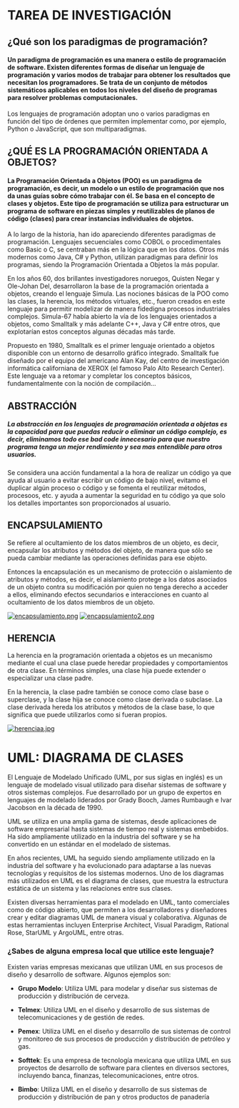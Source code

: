 # TAREA DE INVESTIGACIÓN 
## ¿Qué son los paradigmas de programación?
#### Un paradigma de programación es una manera o estilo de programación de software. Existen diferentes formas de diseñar un lenguaje de programación y varios modos de trabajar para obtener los resultados que necesitan los programadores.  Se trata de un conjunto de métodos sistemáticos aplicables en todos los niveles del diseño de programas para resolver problemas computacionales.
Los lenguajes de programación adoptan uno o varios paradigmas en función del tipo de órdenes que permiten implementar como, por ejemplo, Python o JavaScript, que son multiparadigmas.


## **¿QUÉ ES LA PROGRAMACIÓN ORIENTADA A OBJETOS?**
#### La Programación Orientada a Objetos (POO) es un paradigma de programación, es decir, un modelo o un estilo de programación que nos da unas guías sobre cómo trabajar con él. Se basa en el concepto de clases y objetos. Este tipo de programación se utiliza para estructurar un programa de software en piezas simples y reutilizables de planos de código (clases) para crear instancias individuales de objetos. 

A lo largo de la historia, han ido apareciendo diferentes paradigmas de programación. Lenguajes secuenciales como COBOL o procedimentales como Basic o C, se centraban más en la lógica que en los datos. Otros más modernos como Java, C# y Python, utilizan paradigmas para definir los programas, siendo la Programación Orientada a Objetos la más popular. 

En los años 60, dos brillantes investigadores noruegos, Quisten Negar y Ole-Johan Del, desarrollaron la base de la programación orientada a objetos, creando el lenguaje Simula. Las nociones básicas de la POO como las clases, la herencia, los métodos virtuales, etc., fueron creados en este lenguaje para permitir modelizar de manera fidedigna procesos industriales complejos. Simula-67 había abierto la vía de los lenguajes orientados a objetos, como Smalltalk y más adelante C++, Java y C# entre otros, que explotarían estos conceptos algunas décadas más tarde.

Propuesto en 1980, Smalltalk es el primer lenguaje orientado a objetos disponible con un entorno de desarrollo gráfico integrado. Smalltalk fue diseñado por el equipo del americano Alan Kay, del centro de investigación informática californiana de XEROX (el famoso Palo Alto Research Center). Este lenguaje va a retomar y completar los conceptos básicos, fundamentalmente con la noción de compilación...


## ABSTRACCIÓN 
##### La abstracción en los lenguajes de programación orientada a objetas es la capacidad para que puedas reducir o eliminar un código complejo, es decir, eliminamos todo ese bad code innecesario para que nuestro programa tenga un mejor rendimiento y sea mas entendible para otros usuarios. 

Se considera una acción fundamental a la hora de realizar un código ya que ayuda al usuario a evitar escribir un código de bajo nivel, evitamo el duplicar algún proceso o código y se fomenta el reutilizar métodos, procesoos, etc. y ayuda a aumentar la seguridad en tu código ya que solo los detalles importantes son proporcionados al usuario.






## ENCAPSULAMIENTO 
Se refiere al ocultamiento de los datos miembros de un objeto, es decir, encapsular los atributos y métodos del objeto, de manera que sólo se pueda cambiar mediante las operaciones definidas para ese objeto.

Entonces la encapsulación es un mecanismo de protección o aislamiento de atributos y métodos, es decir, el aislamiento protege a los datos asociados de un objeto contra su modificación por quien no tenga derecho a acceder a ellos, eliminando efectos secundarios e interacciones en cuanto al ocultamiento de los datos miembros de un objeto.

[![encapsulamiento.png](https://i.postimg.cc/rwNnfJCs/encapsulamiento.png)](https://postimg.cc/jDC45y1Y)
[![encapsulamiento2.png](https://i.postimg.cc/qRz1Mdf6/encapsulamiento2.png)](https://postimg.cc/2bNQ2MSC)



## HERENCIA
La herencia en la programación orientada a objetos es un mecanismo mediante el cual una clase puede heredar propiedades y comportamientos de otra clase. En términos simples, una clase hija puede extender o especializar una clase padre.

En la herencia, la clase padre también se conoce como clase base o superclase, y la clase hija se conoce como clase derivada o subclase. La clase derivada hereda los atributos y métodos de la clase base, lo que significa que puede utilizarlos como si fueran propios.

[![herenciaa.jpg](https://i.postimg.cc/vHvhwvDV/herenciaa.jpg)](https://postimg.cc/vccfWfrY)


# UML: DIAGRAMA DE CLASES 
El Lenguaje de Modelado Unificado (UML, por sus siglas en inglés) es un lenguaje de modelado visual utilizado para diseñar sistemas de software y otros sistemas complejos. Fue desarrollado por un grupo de expertos en lenguajes de modelado liderados por Grady Booch, James Rumbaugh e Ivar Jacobson en la década de 1990.

UML se utiliza en una amplia gama de sistemas, desde aplicaciones de software empresarial hasta sistemas de tiempo real y sistemas embebidos. Ha sido ampliamente utilizado en la industria del software y se ha convertido en un estándar en el modelado de sistemas.

En años recientes, UML ha seguido siendo ampliamente utilizado en la industria del software y ha evolucionado para adaptarse a las nuevas tecnologías y requisitos de los sistemas modernos. Uno de los diagramas más utilizados en UML es el diagrama de clases, que muestra la estructura estática de un sistema y las relaciones entre sus clases.

Existen diversas herramientas para el modelado en UML, tanto comerciales como de código abierto, que permiten a los desarrolladores y diseñadores crear y editar diagramas UML de manera visual y colaborativa. Algunas de estas herramientas incluyen Enterprise Architect, Visual Paradigm, Rational Rose, StarUML y ArgoUML, entre otras.

### ¿Sabes de alguna empresa local que utilice este lenguaje?
Existen varias empresas mexicanas que utilizan UML en sus procesos de diseño y desarrollo de software. Algunos ejemplos son:

* **Grupo Modelo**: Utiliza UML para modelar y diseñar sus sistemas de producción y distribución de cerveza.

* **Telmex**: Utiliza UML en el diseño y desarrollo de sus sistemas de telecomunicaciones y de gestión de redes.

* **Pemex**: Utiliza UML en el diseño y desarrollo de sus sistemas de control y monitoreo de sus procesos de producción y distribución de petróleo y gas.

* **Softtek**: Es una empresa de tecnología mexicana que utiliza UML en sus proyectos de desarrollo de software para clientes en diversos sectores, incluyendo banca, finanzas, telecomunicaciones, entre otros.

* **Bimbo**: Utiliza UML en el diseño y desarrollo de sus sistemas de producción y distribución de pan y otros productos de panadería


